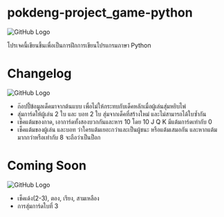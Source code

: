 # pokdeng-project_game-python

![GitHub Logo](https://shields.io/badge/Python-3-blue)

โปรเจคนี้เขียนขึ้นเพื่อเป็นการฝึกการเขียนโปรแกรมภาษา Python

# Changelog
![GitHub Logo](https://shields.io/badge/Version-1.0-green)
 - ก๊อปปี้ข้อมูลเด็คมาจากต้นแบบ เพื่อไม่ให้กระทบกับเด็คหลักเมื่อผู้เล่นสุ่มหยิบไพ่
 - สุ่มการ์ดให้ผู้เล่น 2 ใบ และ บอท 2 ใบ สุ่มจากเด็คที่สร้างใหม่ และไม่สามารถได้ใบซ้ำกัน
 - เช็คแต้มของกาด, เอาการ์ดทั้งสองบวกกันและหาร 10 โดย 10 J Q K มีแต้มการ์ดเท่ากับ 0
 - เช็คแต้มของผู้เล่น และบอท ว่าใครแต้มเยอะกว่าและเป็นผู้ชนะ หรือแต้มเสมอกัน และหากแต้มมากกว่าหรือเท่ากับ 8 จะถือว่าเป็นป็อก
 
# Coming Soon
![GitHub Logo](https://shields.io/badge/NextUpdate->>>-orange)
 - เช็คเด้ง(2-3), ตอง, เรียง, สามเหลือง
 - การสุ่มการ์ดใบที่ 3 
